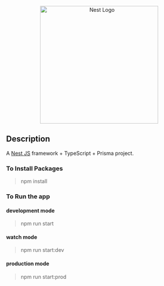 <p align="center">
  <img src="https://nestjs.com/img/logo_text.svg" width="320" alt="Nest Logo" />
</p>

## Description

A [Nest JS](https://github.com/nestjs/nest) framework + TypeScript + Prisma project.


### To Install Packages

> npm install

### To Run the app

#### development mode
> npm run start

#### watch mode
> npm run start:dev

#### production mode
> npm run start:prod
